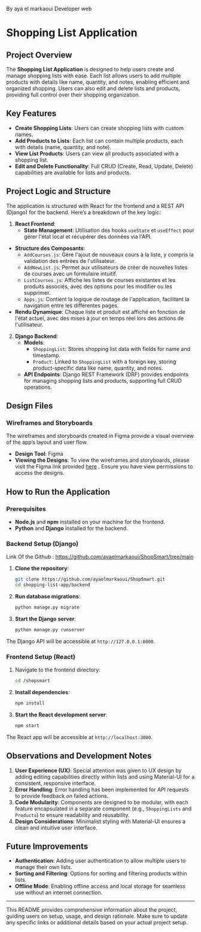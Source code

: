 By aya el markaoui Developer web
# Shopping List Application

## Project Overview

The **Shopping List Application** is designed to help users create and manage shopping lists with ease. Each list allows users to add multiple products with details like name, quantity, and notes, enabling efficient and organized shopping. Users can also edit and delete lists and products, providing full control over their shopping organization.

## Key Features

- **Create Shopping Lists**: Users can create shopping lists with custom names.
- **Add Products to Lists**: Each list can contain multiple products, each with details (name, quantity, and note).
- **View List Products**: Users can view all products associated with a shopping list.
- **Edit and Delete Functionality**: Full CRUD (Create, Read, Update, Delete) capabilities are available for lists and products.

## Project Logic and Structure

The application is structured with React for the frontend and a REST API (Django) for the backend. Here’s a breakdown of the key logic:

1. **React Frontend**:
   - **State Management**: Utilisation des hooks `useState` et `useEffect` pour gérer l'état local et récupérer des données via l'API.
- **Structure des Composants**:
  - `AddCourses.js`: Gère l'ajout de nouveaux cours à la liste, y compris la validation des entrées de l'utilisateur.
  - `AddNewList.js`: Permet aux utilisateurs de créer de nouvelles listes de courses avec un formulaire intuitif.
  - `ListCourses.js`: Affiche les listes de courses existantes et les produits associés, avec des options pour les modifier ou les supprimer.
  - `Apps.js`: Contient la logique de routage de l'application, facilitant la navigation entre les différentes pages.
- **Rendu Dynamique**: Chaque liste et produit est affiché en fonction de l'état actuel, avec des mises à jour en temps réel lors des actions de l'utilisateur.
2. **Django Backend**:
   - **Models**:
     - `ShoppingList`: Stores shopping list data with fields for name and timestamp.
     - `Product`: Linked to `ShoppingList` with a foreign key, storing product-specific data like name, quantity, and notes.
   - **API Endpoints**: Django REST Framework (DRF) provides endpoints for managing shopping lists and products, supporting full CRUD operations.

## Design Files

### Wireframes and Storyboards
The wireframes and storyboards created in Figma provide a visual overview of the app’s layout and user flow.

- **Design Tool**: Figma
- **Viewing the Designs**: To view the wireframes and storyboards, please visit the Figma link provided [here]('https://www.figma.com/design/Y2e1jJcn4lsNHyiC0ebib5/Design-ShopSmart?node-id=0-1&node-type=canvas&t=qLH3SaYwZ6X2xsXP-0') . Ensure you have view permissions to access the designs.

## How to Run the Application

### Prerequisites

- **Node.js** and **npm** installed on your machine for the frontend.
- **Python** and **Django** installed for the backend.

### Backend Setup (Django)
Link Of the Github : https://github.com/ayaelmarkaoui/ShopSmart/tree/main
1. **Clone the repository**:
   ```bash
   git clone https://github.com/ayaelmarkaoui/ShopSmart.git
   cd shopping-list-app/backend
   ```


2. **Run database migrations**:
   ```bash
   python manage.py migrate
   ```

3. **Start the Django server**:
   ```bash
   python manage.py runserver
   ```

The Django API will be accessible at `http://127.0.0.1:8000`.

### Frontend Setup (React)

1. Navigate to the frontend directory:
   ```bash
   cd /shopsmart
   ```

2. **Install dependencies**:
   ```bash
   npm install
   ```

3. **Start the React development server**:
   ```bash
   npm start
   ```

The React app will be accessible at `http://localhost:3000`.

## Observations and Development Notes

1. **User Experience (UX)**: Special attention was given to UX design by adding editing capabilities directly within lists and using Material-UI for a consistent, responsive interface.
2. **Error Handling**: Error handling has been implemented for API requests to provide feedback on failed actions.
3. **Code Modularity**: Components are designed to be modular, with each feature encapsulated in a separate component (e.g., `ShoppingLists` and `Products`) to ensure readability and reusability.
4. **Design Considerations**: Minimalist styling with Material-UI ensures a clean and intuitive user interface.

## Future Improvements

- **Authentication**: Adding user authentication to allow multiple users to manage their own lists.
- **Sorting and Filtering**: Options for sorting and filtering products within lists.
- **Offline Mode**: Enabling offline access and local storage for seamless use without an internet connection.

---

This README provides comprehensive information about the project, guiding users on setup, usage, and design rationale. Make sure to update any specific links or additional details based on your actual project setup.